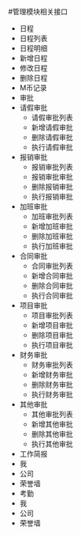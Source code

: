 #管理模块相关接口
* 日程
 * 日程列表
 * 日程明细
 * 新增日程
 * 修改日程
 * 删除日程
* M币记录
* 审批
 * 请假审批
     * 请假审批列表
     * 新增请假审批
     * 删除请假审批
     * 执行请假审批
 * 报销审批
     * 报销审批列表
     * 报销审批审批
     * 删除报销审批
     * 执行报销审批
 * 加班审批
     * 加班审批列表
     * 新增加班审批
     * 删除加班审批
     * 执行加班审批
 * 合同审批
     * 合同审批列表
     * 新增合同审批
     * 删除合同审批
     * 执行合同审批
 * 项目审批
     * 项目审批列表
     * 新增项目审批
     * 删除项目审批
     * 执行项目审批
 * 财务审批
     * 财务审批列表
     * 新增财务审批
     * 删除财务审批
     * 执行财务审批
 * 其他审批
     * 其他审批列表
     * 新增其他审批
     * 删除其他审批
     * 执行其他审批
* 工作简报
 * 我
 * 公司
 * 荣誉墙
* 考勤
 * 我
 * 公司
 * 荣誉墙
